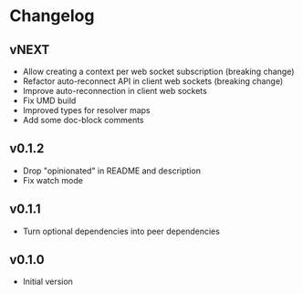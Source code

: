 # Changelog

## vNEXT

- Allow creating a context per web socket subscription (breaking change)
- Refactor auto-reconnect API in client web sockets (breaking change)
- Improve auto-reconnection in client web sockets
- Fix UMD build
- Improved types for resolver maps
- Add some doc-block comments

## v0.1.2

- Drop "opinionated" in README and description
- Fix watch mode

## v0.1.1

- Turn optional dependencies into peer dependencies

## v0.1.0

- Initial version
